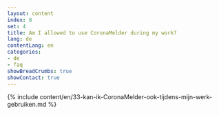 ```yaml
---
layout: content
index: 8
set: 4
title: Am I allowed to use CoronaMelder during my work?
lang: de
contentLang: en
categories:
- de
- faq
showBreadCrumbs: true
showContact: true
---
```

{% include content/en/33-kan-ik-CoronaMelder-ook-tijdens-mijn-werk-gebruiken.md %}
